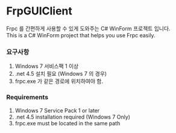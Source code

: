 
  # FrpGUIClient 
  Frpc 를 간편하게 사용할 수 있게 도와주는 C# WinForm 프로젝트 입니다.  
  This is a C# WinForm project that helps you use Frpc easily.
  
  ### 요구사항
  1. Windows 7 서비스팩 1 이상
  2. .net 4.5 설치 필요 (Windows 7 의 경우)
  3. frpc.exe 가 같은 경로에 위치하여야 함.
  ### Requirements
  1. Windows 7 Service Pack 1 or later
  2. .net 4.5 installation required (Windows 7 Only)
  3. frpc.exe must be located in the same path